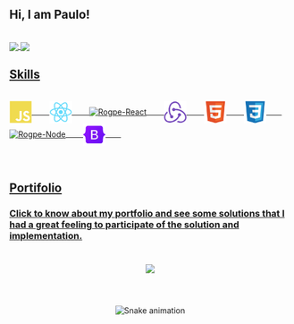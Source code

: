 ## Hi, I am Paulo! 


 <div>
</br>
 <a href="https://github.com/Rogpe-Prog">    
 <img align="center" height="170" src="https://github-readme-stats.vercel.app/api/top-langs/?username=Rogpe-Prog&layout=compact&langs_count=16&theme=dark"/>
 <img align="center" src="https://github-readme-stats.vercel.app/api?username=Rogpe-Prog&show_icons=true&theme=dark&include_all_commits=true&count_private=true&hide=issues"/>
</div>
          
 
 ## Skills
<div style="display: inline_block"><br>
  <img height="40" align="center" alt="Rogpe-Js" height="30" width="40" src="https://raw.githubusercontent.com/devicons/devicon/master/icons/javascript/javascript-plain.svg">
 &nbsp;&nbsp;&nbsp;&nbsp;&nbsp;&nbsp;
  <img height="40" align="center" alt="Rogpe-React" height="30" width="40" src="https://raw.githubusercontent.com/devicons/devicon/master/icons/react/react-original.svg">
  &nbsp;&nbsp;&nbsp;&nbsp;&nbsp;&nbsp;
  <img height="40" align="center" alt="Rogpe-React" height="30" width="40" src="https://cdn.jsdelivr.net/gh/devicons/devicon/icons/npm/npm-original-wordmark.svg">
 &nbsp;&nbsp;&nbsp;&nbsp;&nbsp;&nbsp;
  <img height="40" align="center" alt="Rogpe-Redux" height="30" width="40" src="https://raw.githubusercontent.com/devicons/devicon/master/icons/redux/redux-original.svg">
 &nbsp;&nbsp;&nbsp;&nbsp;&nbsp;&nbsp;
  <img height="40" align="center" alt="Rogpe-HTML" height="30" width="40" src="https://raw.githubusercontent.com/devicons/devicon/master/icons/html5/html5-original.svg">
 &nbsp;&nbsp;&nbsp;&nbsp;&nbsp;&nbsp;
  <img height="40" align="center" alt="Rogpe-CSS" height="30" width="40" src="https://raw.githubusercontent.com/devicons/devicon/master/icons/css3/css3-original.svg">
 &nbsp;&nbsp;&nbsp;&nbsp;&nbsp;&nbsp;
  <img img height="40" align="center" alt="Rogpe-Node" height="30" width="40" src="https://cdn.jsdelivr.net/gh/devicons/devicon/icons/nodejs/nodejs-original.svg" />
 &nbsp;&nbsp;&nbsp;&nbsp;&nbsp;&nbsp;
  <img img height="40" align="center" alt="Rogpe-bootstrap" height="30" width="40" src="https://github.com/devicons/devicon/blob/master/icons/bootstrap/bootstrap-original.svg" />
&nbsp;&nbsp;&nbsp;&nbsp;&nbsp;&nbsp;
</br></br></br>          
</div>

  

 ## Portifolio
<h3>Click to know about my portfolio and see some solutions that I had a great feeling to participate of the solution and implementation.</h3>
<div align="center">
  <div>
    <a style="font-size: 42px; href="https://aboutme-one.vercel.app/" target="_blank"><img src="https://img.shields.io/badge/PORTIFOLIO-2ea44f?style=for-the-badge" target="_blank"></a>
  </div>
 </br>
</br>

![Snake animation](https://github.com/Rogpe-Prog/Rogpe-Prog/blob/output/github-contribution-grid-snake.svg)

</div>
